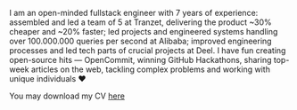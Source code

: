 I am an open-minded fullstack engineer with 7 years of experience: assembled and led a team of 5 at Tranzet, delivering the product ~30% cheaper and ~20% faster; led projects and engineered systems handling over 100.000.000 queries per second at Alibaba; improved engineering processes and led tech parts of crucial projects at Deel. I have fun creating open-source hits — OpenCommit, winning GitHub Hackathons, sharing top-week articles on the web, tackling complex problems and working with unique individuals ❤

You may download my CV [here](https://github.com/di-sukharev/cv/blob/master/CV%20DIMA%20SUKHAREV%202023.pdf)
